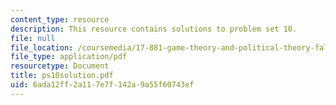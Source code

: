 ```yaml
---
content_type: resource
description: This resource contains solutions to problem set 10.
file: null
file_location: /coursemedia/17-881-game-theory-and-political-theory-fall-2004/6ada12ff2a117e7f142a9a55f60743ef_ps10solution.pdf
file_type: application/pdf
resourcetype: Document
title: ps10solution.pdf
uid: 6ada12ff-2a11-7e7f-142a-9a55f60743ef
---
```

